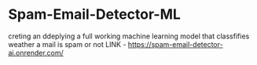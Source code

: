 # Spam-Email-Detector-ML
 creting an ddeplying a full working machine learning model that classfifies weather a mail is spam or not 
LINK - https://spam-email-detector-ai.onrender.com/
